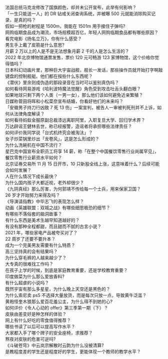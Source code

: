 法国总统马克龙修改了国旗颜色，却并未公开宣布，此举有何影响？  
「一生只能送一人」的 DR 钻戒关闭查询系统，并被曝 500 元就能消除购买记录，是真的吗？  
假如一把枪的射程是 1500m，我能在 1501m 用手接住子弹吗?  
网购临期食品成为潮流，市场规模超百亿，年轻人网购临期食品都有哪些原因？  
看完电影《扬名立万》，你有什么感受？  
男生手上戴了皮筋是什么意思?  
月薪 2 万以上的人是不是无法想象月薪 2 千的人是怎么生活的？  
2022 年北京博物馆通票发售，票价 120 元可畅游 123 家博物馆，这个价格你觉得值吗？  
日本科幻动画片里，那种巨大宇宙战舰，舰长一发话，那些操作员就开始打字啊敲键盘的控制舰艇。他们都在按些什么东西呢？  
《潜伏》里余则成伪造的那段录音在当时可以鉴别真伪吗？  
如何看待网易游戏《哈利波特魔法觉醒》角色受到攻击吐舌头翻白眼？  
如果地球只剩下两个人类（一男一女），那么他们该如何避免近亲繁殖？  
日媒称菅田将晖和小松菜奈宣布结婚，你看好他们的未来吗？  
「安徽男子持刀行凶致 7 死 13 伤」一案宣判，被告人一审被判死刑并不上诉，如何从法律角度解读？  
如何看待蚂蚁金服原副总裁漆远离职阿里，入职复旦大学、回归学术界？  
万达辟谣王健林去世，称已经报警，造谣者将承担哪些法律责任？  
如何评价我同学说「台式机终究会被淘汰」？  
女子炒菜锅里炒出「龙卷风」，这是怎么形成的？  
为什么洗碗机在中国不流行？  
星巴克中国宣布全职员工将享 14 薪，称「在整个中国餐饮零售行业尚属罕见」，餐饮零售行业薪资水平如何？  
北京证券交易所 11 月 15 日开市，10 只新股全线上涨，这意味着什么？后续可能会如何发展？  
人在什么情况下成长最快？  
为什么国内孩子大都近视，老外却很少？  
《九阴真经》那么厉害，为何郭靖不传给每一个士兵，用来保家卫国？  
26 岁才开始努力来得及吗？  
《导演请指教》中毕志飞的表现怎么样？  
动画《英雄联盟：双城之战》有哪些细思极恐的细节？  
有哪些不落俗套的脑洞故事？  
有什么东西是美术生越早知道越好的？  
有没有那种全程都甜，而且甜而不腻的古言小说？  
2021 年，哪些家电产品被夸买对了？  
22 周岁了还要不要升本？  
成为一个完美男友需要有什么特质？  
高三坚持真的会有结果吗？  
为什么穿毛裤的人越来越少了？  
大专真的很难找工作吗？  
在孩子上学的时候，到底是家庭教育重要，还是学校教育重要？  
印度做菜为什么那么爱放香料?  
有什么超虐的小说吗？  
既然宇宙有那么多星星，为什么晚上天空还是黑色的？  
为什么索尼卖 ps5 不选择大量放货，而是每次只放一点，导致黄牛泛滥？  
黄袍怪奎木狼那么爱百花羞公主，为什么得不到她的心?  
如何评价《令人心动的 offer》第三季第一期（下）？  
皮肤由差变好是种怎样的体验？  
网上有什么好吃的零食值得推荐？  
哪些书读了以后可以提高写作水平？  
大家都入手了哪个牌子的安全座椅，求推荐？  
熬夜对皮肤的危害可逆吗?  
《斗破苍穹》中云岚宗解散时云韵为什么没被清算?  
是教程度差的学生还是程度好的学生，更能体现一个教师的教学水平？  
